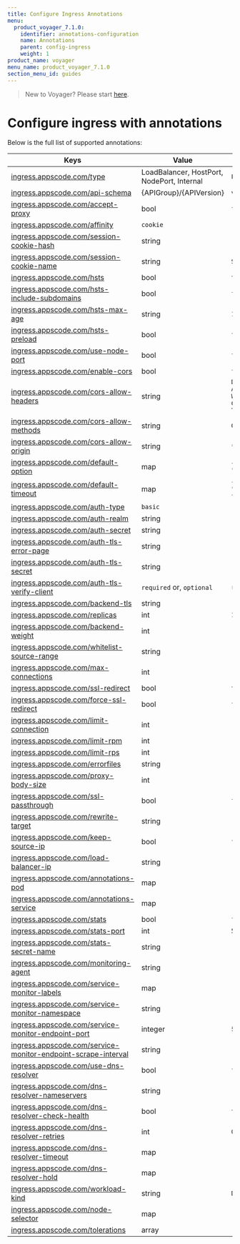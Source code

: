 ```yaml
---
title: Configure Ingress Annotations
menu:
  product_voyager_7.1.0:
    identifier: annotations-configuration
    name: Annotations
    parent: config-ingress
    weight: 1
product_name: voyager
menu_name: product_voyager_7.1.0
section_menu_id: guides
---
```

> New to Voyager? Please start [here](/products/voyager/7.1.0/concepts/overview).

# Configure ingress with annotations

Below is the full list of supported annotations:

|  Keys  |   Value   |  Default |
|--------|-----------|----------|
| [ingress.appscode.com/type](/products/voyager/7.1.0/concepts/README) | LoadBalancer, HostPort, NodePort, Internal | `LoadBalancer` |
| [ingress.appscode.com/api-schema](/products/voyager/7.1.0/concepts/overview) | {APIGroup}/{APIVersion} | `voyager.appscode.com/v1beta1` |
| [ingress.appscode.com/accept-proxy](/products/voyager/7.1.0/guides/ingress/configuration/accept-proxy) | bool | `false` |
| [ingress.appscode.com/affinity](/products/voyager/7.1.0/guides/ingress/http/sticky-session) | `cookie` | |
| [ingress.appscode.com/session-cookie-hash](/products/voyager/7.1.0/guides/ingress/http/sticky-session) | string | |
| [ingress.appscode.com/session-cookie-name](/products/voyager/7.1.0/guides/ingress/http/sticky-session) | string | `SERVERID` |
| [ingress.appscode.com/hsts](/products/voyager/7.1.0/guides/ingress/http/hsts) | bool | `true` |
| [ingress.appscode.com/hsts-include-subdomains](/products/voyager/7.1.0/guides/ingress/http/hsts) | bool | `false` |
| [ingress.appscode.com/hsts-max-age](/products/voyager/7.1.0/guides/ingress/http/hsts) | string | `15768000` |
| [ingress.appscode.com/hsts-preload](/products/voyager/7.1.0/guides/ingress/http/hsts) | bool | `false` |
| [ingress.appscode.com/use-node-port](/products/voyager/7.1.0/concepts/ingress-types/nodeport) | bool | `false` |
| [ingress.appscode.com/enable-cors](/products/voyager/7.1.0/guides/ingress/http/cors) | bool | `false` |
| [ingress.appscode.com/cors-allow-headers](/products/voyager/7.1.0/guides/ingress/http/cors) | string | `DNT,X-CustomHeader,Keep-Alive,User-Agent,X-Requested-With,If-Modified-Since,Cache-Control,Content-Type,Authorization` |
| [ingress.appscode.com/cors-allow-methods](/products/voyager/7.1.0/guides/ingress/http/cors) | string | `GET,PUT,POST,DELETE,PATCH,OPTIONS` |
| [ingress.appscode.com/cors-allow-origin](/products/voyager/7.1.0/guides/ingress/http/cors) | string | `*` |
| [ingress.appscode.com/default-option](/products/voyager/7.1.0/guides/ingress/configuration/default-options) | map | `{"http-server-close": "true", "dontlognull": "true"}` |
| [ingress.appscode.com/default-timeout](/products/voyager/7.1.0/guides/ingress/configuration/default-timeouts) | map | `{"connect": "50s", "server": "50s", "client": "50s", "client-fin": "50s", "tunnel": "50s"}` |
| [ingress.appscode.com/auth-type](/products/voyager/7.1.0/guides/ingress/security/basic-auth) | `basic` | |
| [ingress.appscode.com/auth-realm](/products/voyager/7.1.0/guides/ingress/security/basic-auth) | string | |
| [ingress.appscode.com/auth-secret](/products/voyager/7.1.0/guides/ingress/security/basic-auth) | string | |
| [ingress.appscode.com/auth-tls-error-page](/products/voyager/7.1.0/guides/ingress/security/tls-auth) | string | |
| [ingress.appscode.com/auth-tls-secret](/products/voyager/7.1.0/guides/ingress/security/tls-auth) | string | |
| [ingress.appscode.com/auth-tls-verify-client](/products/voyager/7.1.0/guides/ingress/security/tls-auth) | `required` or, `optional` | `required` |
| [ingress.appscode.com/backend-tls](/products/voyager/7.1.0/guides/ingress/tls/backend-tls) | string | |
| [ingress.appscode.com/replicas](/products/voyager/7.1.0/guides/ingress/scaling) | int | `1` |
| [ingress.appscode.com/backend-weight](/products/voyager/7.1.0/guides/ingress/http/blue-green-deployment) | int | |
| [ingress.appscode.com/whitelist-source-range](/products/voyager/7.1.0/guides/ingress/configuration/whitelist) | string | |
| [ingress.appscode.com/max-connections](/products/voyager/7.1.0/guides/ingress/configuration/max-connections) | int | |
| [ingress.appscode.com/ssl-redirect](/products/voyager/7.1.0/guides/ingress/configuration/ssl-redirect) | bool | `true` |
| [ingress.appscode.com/force-ssl-redirect](/products/voyager/7.1.0/guides/ingress/configuration/ssl-redirect) | bool | `false` |
| [ingress.appscode.com/limit-connection](/products/voyager/7.1.0/guides/ingress/configuration/rate-limit) | int | |
| [ingress.appscode.com/limit-rpm](/products/voyager/7.1.0/guides/ingress/configuration/rate-limit) | int | |
| [ingress.appscode.com/limit-rps](/products/voyager/7.1.0/guides/ingress/configuration/rate-limit) | int | |
| [ingress.appscode.com/errorfiles](/products/voyager/7.1.0/guides/ingress/configuration/error-files) | string | |
| [ingress.appscode.com/proxy-body-size](/products/voyager/7.1.0/guides/ingress/configuration/body-size) | int | |
| [ingress.appscode.com/ssl-passthrough](/products/voyager/7.1.0/guides/ingress/configuration/ssl-passthrough) | bool | `false` |
| [ingress.appscode.com/rewrite-target](/products/voyager/7.1.0/guides/ingress/configuration/rewrite-target) | string | |
| [ingress.appscode.com/keep-source-ip](/products/voyager/7.1.0/guides/ingress/configuration/keep-source-ip) | bool | `false` |
| [ingress.appscode.com/load-balancer-ip](/products/voyager/7.1.0/guides/ingress/configuration/loadbalancer-ip) | string | |
| [ingress.appscode.com/annotations-pod](/products/voyager/7.1.0/guides/ingress/configuration/pod-annotations) | map | |
| [ingress.appscode.com/annotations-service](/products/voyager/7.1.0/guides/ingress/configuration/service-annotations) | map | |
| [ingress.appscode.com/stats](/products/voyager/7.1.0/guides/ingress/monitoring/haproxy-stats) | bool | `false` |
| [ingress.appscode.com/stats-port](/products/voyager/7.1.0/guides/ingress/monitoring/haproxy-stats) | int | `56789` |
| [ingress.appscode.com/stats-secret-name](/products/voyager/7.1.0/guides/ingress/monitoring/haproxy-stats) | string | |
| [ingress.appscode.com/monitoring-agent](/products/voyager/7.1.0/guides/ingress/monitoring/using-coreos-prometheus-operator) | string  |         |
| [ingress.appscode.com/service-monitor-labels](/products/voyager/7.1.0/guides/ingress/monitoring/using-coreos-prometheus-operator) | map     |         |
| [ingress.appscode.com/service-monitor-namespace](/products/voyager/7.1.0/guides/ingress/monitoring/using-coreos-prometheus-operator) | string  |         |
| [ingress.appscode.com/service-monitor-endpoint-port](/products/voyager/7.1.0/guides/ingress/monitoring/using-coreos-prometheus-operator) | integer | 56790   |
| [ingress.appscode.com/service-monitor-endpoint-scrape-interval](/products/voyager/7.1.0/guides/ingress/monitoring/using-coreos-prometheus-operator) | string  |         |
| [ingress.appscode.com/use-dns-resolver](/products/voyager/7.1.0/guides/ingress/http/external-svc#using-external-domain) | bool | `false` |
| [ingress.appscode.com/dns-resolver-nameservers](/products/voyager/7.1.0/guides/ingress/http/external-svc#using-external-domain) | string | |
| [ingress.appscode.com/dns-resolver-check-health](/products/voyager/7.1.0/guides/ingress/http/external-svc#using-external-domain) | bool | `true` |
| [ingress.appscode.com/dns-resolver-retries](/products/voyager/7.1.0/guides/ingress/http/external-svc#using-external-domain) | int | `0` |
| [ingress.appscode.com/dns-resolver-timeout](/products/voyager/7.1.0/guides/ingress/http/external-svc#using-external-domain) | map | |
| [ingress.appscode.com/dns-resolver-hold](/products/voyager/7.1.0/guides/ingress/http/external-svc#using-external-domain) | map | |
| [ingress.appscode.com/workload-kind](/products/voyager/7.1.0/guides/ingress/pod-placement#choosing-workload-kind) | string | `Deployment` |
| [ingress.appscode.com/node-selector](/products/voyager/7.1.0/guides/ingress/pod-placement#using-node-selector) | map | |
| [ingress.appscode.com/tolerations](/products/voyager/7.1.0/guides/ingress/pod-placement#using-taints-and-toleration) | array | |
